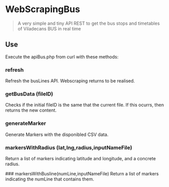 # WebScrapingBus

> A very simple and tiny API REST to get the bus stops and timetables of Viladecans BUS in real time

## Use

Execute the apiBus.php from curl with these methods:

### refresh

Refresh the busLines API. Webscraping returns to be realised.

### getBusData (fileID)

Checks if the initial fileID is the same that the current file. If this ocurrs, then returns the new content.

### generateMarker

Generate Markers with the disponibled CSV data.

### markersWithRadius (lat,lng,radius,inputNameFile)

Return a list of markers indicating latitude and longitude, and a concrete radius.

### markersWithBusline(numLine,inputNameFile)
Return a list of markers indicating the numLine that contains them.


